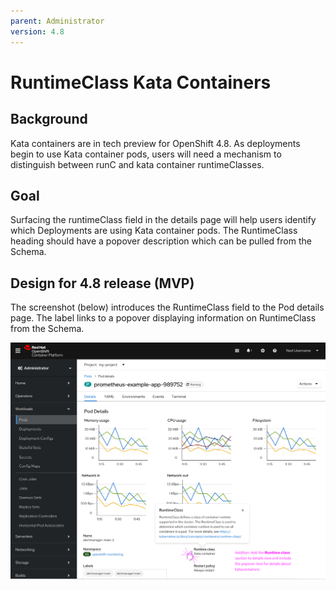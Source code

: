 ```yaml
---
parent: Administrator
version: 4.8
---
```


# RuntimeClass Kata Containers

## Background
Kata containers are in tech preview for OpenShift 4.8. As deployments begin to use Kata container pods, users will need a mechanism to distinguish between runC and kata container runtimeClasses.

## Goal
Surfacing the runtimeClass field in the details page will help users identify which Deployments are using Kata container pods. The RuntimeClass heading should have a popover description which can be pulled from the Schema. 

## Design for 4.8 release (MVP)
The screenshot (below) introduces the RuntimeClass field to the Pod details page. The label links to a popover displaying information on RuntimeClass from the Schema. 

![Pod details page with kata containers ](img/kata-pod-details-4-8.png "RuntimeClass display Kata containers for 4.8")

